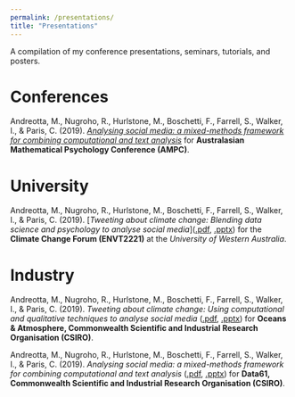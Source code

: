 ```yaml
---
permalink: /presentations/
title: "Presentations"
---
```


A compilation of my conference presentations, seminars, tutorials, and posters.

# Conferences

Andreotta, M., Nugroho, R., Hurlstone, M., Boschetti, F., Farrell, S., Walker, I., & Paris, C. (2019). [*Analysing social media: a mixed-methods framework for combining computational and text analysis*](../assets/presentations/ampc2019.pdf) for **Australasian Mathematical Psychology Conference (AMPC)**.

# University

Andreotta, M., Nugroho, R., Hurlstone, M., Boschetti, F., Farrell, S., Walker, I., & Paris, C. (2019). [*Tweeting about climate change: Blending data science and psychology to analyse social media*]([.pdf](../assets/presentations/envt2221-2019.pdf), [.pptx](../assets/presentations/envt2221-2019.pptx)) for the **Climate Change Forum (ENVT2221)** at the *University of Western Australia*.

# Industry

Andreotta, M., Nugroho, R., Hurlstone, M., Boschetti, F., Farrell, S., Walker, I., & Paris, C. (2019). *Tweeting about climate change: Using computational and qualitative techniques to analyse social media* ([.pdf](../assets/presentations/ooa2019.pdf), [.pptx](../assets/presentations/ooa2019.pptx)) for **Oceans & Atmosphere, Commonwealth Scientific and Industrial Research Organisation (CSIRO)**.

Andreotta, M., Nugroho, R., Hurlstone, M., Boschetti, F., Farrell, S., Walker, I., & Paris, C. (2019). *Analysing social media: a mixed-methods framework for combining computational and text analysis* ([.pdf](../assets/presentations/data2019.pdf), [.pptx](../assets/presentations/data2019.pptx)) for **Data61, Commonwealth Scientific and Industrial Research Organisation (CSIRO)**.
